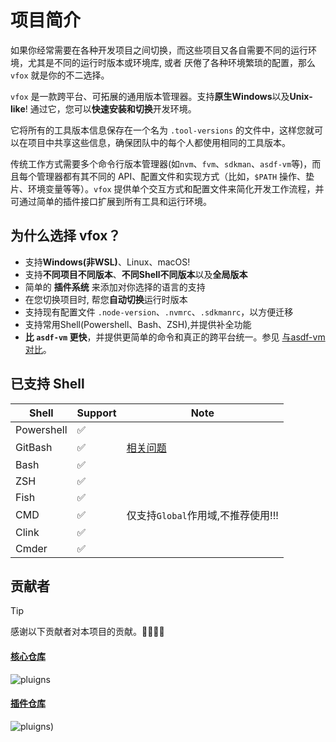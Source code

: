 # 项目简介

如果你经常需要在各种开发项目之间切换，而这些项目又各自需要不同的运行环境，尤其是不同的运行时版本或环境库, 或者
厌倦了各种环境繁琐的配置，那么 `vfox` 就是你的不二选择。

`vfox` 是一款跨平台、可拓展的通用版本管理器。支持**原生Windows**以及**Unix-like**! 通过它，您可以**快速安装和切换**开发环境。

它将所有的工具版本信息保存在一个名为 `.tool-versions` 的文件中，这样您就可以在项目中共享这些信息，确保团队中的每个人都使用相同的工具版本。

传统工作方式需要多个命令行版本管理器(如`nvm`、`fvm`、`sdkman`、`asdf-vm`等)，而且每个管理器都有其不同的
API、配置文件和实现方式（比如，`$PATH`
操作、垫片、环境变量等等）。`vfox` 提供单个交互方式和配置文件来简化开发工作流程，并可通过简单的插件接口扩展到所有工具和运行环境。

## 为什么选择 vfox？


- 支持**Windows(非WSL)**、Linux、macOS!
- 支持**不同项目不同版本**、**不同Shell不同版本**以及**全局版本**
- 简单的 **插件系统** 来添加对你选择的语言的支持
- 在您切换项目时, 帮您**自动切换**运行时版本
- 支持现有配置文件 `.node-version`、`.nvmrc`、`.sdkmanrc`，以方便迁移
- 支持常用Shell(Powershell、Bash、ZSH),并提供补全功能
- **比 `asdf-vm` 更快**，并提供更简单的命令和真正的跨平台统一。参见 [与asdf-vm对比](../misc/vs-asdf.md)。

## 已支持 Shell

| Shell      | Support | Note                                                                            |
|------------|---------|---------------------------------------------------------------------------------|
| Powershell | ✅       |                                                                                 |
| GitBash    | ✅       | [相关问题](./faq.md#why-can-t-i-select-when-use-use-and-search-commands-in-gitbash) |
| Bash       | ✅       |                                                                                 |
| ZSH        | ✅       |                                                                                 |
| Fish       | ✅       |                                                                                 |
| CMD        | ✅       | 仅支持`Global`作用域,不推荐使用!!!                                                         |
| Clink      | ✅       |                                                                                 |
| Cmder      | ✅       |                                                                                 |



## 贡献者

> [!TIP]
> 感谢以下贡献者对本项目的贡献。🎉🎉🙏🙏

#### [核心仓库](https://github.com/version-fox/vfox)

![pluigns](https://contrib.rocks/image?repo=version-fox/vfox)

#### [插件仓库](https://github.com/version-fox/vfox-plugins)

![pluigns](https://contrib.rocks/image?repo=version-fox/vfox-plugins))
